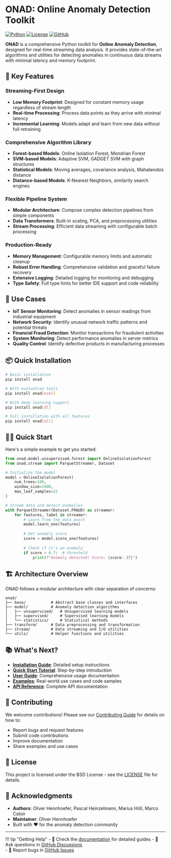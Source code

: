 # ONAD: Online Anomaly Detection Toolkit

[![Python](https://img.shields.io/badge/python-3.10+-blue.svg)](https://www.python.org/downloads/)
[![License](https://img.shields.io/badge/license-BSD-green.svg)](https://github.com/OliverHennhoefer/onad/blob/main/LICENSE)
[![GitHub](https://img.shields.io/github/stars/OliverHennhoefer/onad?style=social)](https://github.com/OliverHennhoefer/onad)

**ONAD** is a comprehensive Python toolkit for **Online Anomaly Detection**, designed for real-time streaming data analysis. It provides state-of-the-art algorithms and utilities for detecting anomalies in continuous data streams with minimal latency and memory footprint.

## 🚀 Key Features

### **Streaming-First Design**
- **Low Memory Footprint**: Designed for constant memory usage regardless of stream length
- **Real-time Processing**: Process data points as they arrive with minimal latency
- **Incremental Learning**: Models adapt and learn from new data without full retraining

### **Comprehensive Algorithm Library**
- **Forest-based Models**: Online Isolation Forest, Mondrian Forest
- **SVM-based Models**: Adaptive SVM, GADGET SVM with graph structures
- **Statistical Models**: Moving averages, covariance analysis, Mahalanobis distance
- **Distance-based Models**: K-Nearest Neighbors, similarity search engines

### **Flexible Pipeline System**
- **Modular Architecture**: Compose complex detection pipelines from simple components
- **Data Transformers**: Built-in scaling, PCA, and preprocessing utilities
- **Stream Processing**: Efficient data streaming with configurable batch processing

### **Production-Ready**
- **Memory Management**: Configurable memory limits and automatic cleanup
- **Robust Error Handling**: Comprehensive validation and graceful failure recovery
- **Extensive Logging**: Detailed logging for monitoring and debugging
- **Type Safety**: Full type hints for better IDE support and code reliability

## 🎯 Use Cases

- **IoT Sensor Monitoring**: Detect anomalies in sensor readings from industrial equipment
- **Network Security**: Identify unusual network traffic patterns and potential threats
- **Financial Fraud Detection**: Monitor transactions for fraudulent activities
- **System Monitoring**: Detect performance anomalies in server metrics
- **Quality Control**: Identify defective products in manufacturing processes

## 📦 Quick Installation

```bash
# Basic installation
pip install onad

# With evaluation tools
pip install onad[eval]

# With deep learning support
pip install onad[dl]

# Full installation with all features
pip install onad[all]
```

## 🏃‍♂️ Quick Start

Here's a simple example to get you started:

```python
from onad.model.unsupervised.forest import OnlineIsolationForest
from onad.stream import ParquetStreamer, Dataset

# Initialize the model
model = OnlineIsolationForest(
    num_trees=100,
    window_size=1000,
    max_leaf_samples=32
)

# Stream data and detect anomalies
with ParquetStreamer(Dataset.FRAUD) as streamer:
    for features, label in streamer:
        # Learn from the data point
        model.learn_one(features)
        
        # Get anomaly score
        score = model.score_one(features)
        
        # Check if it's an anomaly
        if score > 0.7:  # threshold
            print(f"Anomaly detected! Score: {score:.3f}")
```

## 🏗️ Architecture Overview

ONAD follows a modular architecture with clear separation of concerns:

```
onad/
├── base/           # Abstract base classes and interfaces
├── model/          # Anomaly detection algorithms
│   ├── unsupervised/   # Unsupervised learning models
│   ├── supervised/     # Supervised learning models
│   └── statistics/     # Statistical methods
├── transform/      # Data preprocessing and transformation
├── stream/         # Data streaming and I/O utilities
└── utils/          # Helper functions and utilities
```

## 📚 What's Next?

- **[Installation Guide](installation.md)**: Detailed setup instructions
- **[Quick Start Tutorial](quickstart.md)**: Step-by-step introduction
- **[User Guide](user_guide/index.md)**: Comprehensive usage documentation
- **[Examples](examples/index.md)**: Real-world use cases and code samples
- **[API Reference](api/index.md)**: Complete API documentation

## 🤝 Contributing

We welcome contributions! Please see our [Contributing Guide](contributing.md) for details on how to:

- Report bugs and request features
- Submit code contributions
- Improve documentation
- Share examples and use cases

## 📄 License

This project is licensed under the BSD License - see the [LICENSE](https://github.com/OliverHennhoefer/onad/blob/main/LICENSE) file for details.

## 🙏 Acknowledgments

- **Authors**: Oliver Hennhoefer, Pascal Heinzelmann, Marius Höll, Marco Catoir
- **Maintainer**: Oliver Hennhoefer
- Built with ❤️ for the anomaly detection community

---

!!! tip "Getting Help"
    - 📖 Check the [documentation](user_guide/index.md) for detailed guides
    - 💬 Ask questions in [GitHub Discussions](https://github.com/OliverHennhoefer/onad/discussions)  
    - 🐛 Report bugs in [GitHub Issues](https://github.com/OliverHennhoefer/onad/issues)